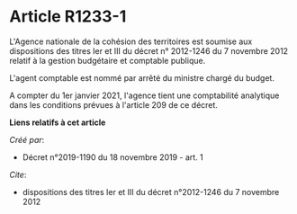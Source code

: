 # Article R1233-1

L'Agence nationale de la cohésion des territoires est soumise aux dispositions des titres Ier et III du décret n° 2012-1246
du 7 novembre 2012 relatif à la gestion budgétaire et comptable publique.

L'agent comptable est nommé par arrêté du ministre chargé du budget.

A compter du 1er janvier 2021, l'agence tient une comptabilité analytique dans les conditions prévues à l'article 209 de ce
décret.

**Liens relatifs à cet article**

_Créé par_:

  - Décret n°2019-1190 du 18 novembre 2019 - art. 1

_Cite_:

  - dispositions des titres Ier et III du décret n°2012-1246 du 7 novembre 2012
